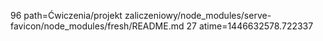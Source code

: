 96 path=Ćwiczenia/projekt zaliczeniowy/node_modules/serve-favicon/node_modules/fresh/README.md
27 atime=1446632578.722337
